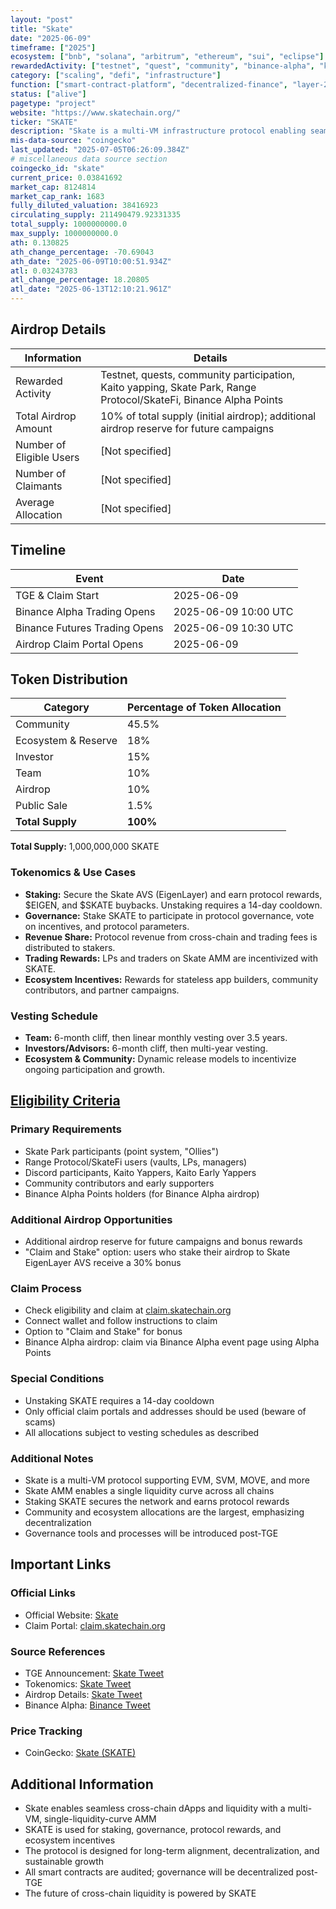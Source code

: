 ```yaml
---
layout: "post"
title: "Skate"
date: "2025-06-09"
timeframe: ["2025"]
ecosystem: ["bnb", "solana", "arbitrum", "ethereum", "sui", "eclipse"]
rewardedActivity: ["testnet", "quest", "community", "binance-alpha", "kaito-yapping"]
category: ["scaling", "defi", "infrastructure"]
function: ["smart-contract-platform", "decentralized-finance", "layer-2", "platform", "governance", "staking"]
status: ["alive"]
pagetype: "project"
website: "https://www.skatechain.org/"
ticker: "SKATE"
description: "Skate is a multi-VM infrastructure protocol enabling seamless cross-chain dApps, with a native AMM, EigenLayer AVS staking, and a unified liquidity layer across EVM and altVM chains."
mis-data-source: "coingecko"
last_updated: "2025-07-05T06:26:09.384Z"
# miscellaneous data source section
coingecko_id: "skate"
current_price: 0.03841692
market_cap: 8124814
market_cap_rank: 1683
fully_diluted_valuation: 38416923
circulating_supply: 211490479.92331335
total_supply: 1000000000.0
max_supply: 1000000000.0
ath: 0.130825
ath_change_percentage: -70.69043
ath_date: "2025-06-09T10:00:51.934Z"
atl: 0.03243783
atl_change_percentage: 18.20805
atl_date: "2025-06-13T12:10:21.961Z"
---
```


## Airdrop Details

| Information              | Details                                                     |
| ------------------------ | ----------------------------------------------------------- |
| Rewarded Activity        | Testnet, quests, community participation, Kaito yapping, Skate Park, Range Protocol/SkateFi, Binance Alpha Points |
| Total Airdrop Amount     | 10% of total supply (initial airdrop); additional airdrop reserve for future campaigns |
| Number of Eligible Users | [Not specified]                                             |
| Number of Claimants      | [Not specified]                                             |
| Average Allocation       | [Not specified]                                             |

## Timeline

| Event               | Date                                           |
| ------------------- | ---------------------------------------------- |
| TGE & Claim Start   | 2025-06-09                                     |
| Binance Alpha Trading Opens | 2025-06-09 10:00 UTC                   |
| Binance Futures Trading Opens| 2025-06-09 10:30 UTC                  |
| Airdrop Claim Portal Opens | 2025-06-09                              |

## Token Distribution

| Category                | Percentage of Token Allocation |
| ----------------------- | ----------------------------- |
| Community               | 45.5%                         |
| Ecosystem & Reserve     | 18%                           |
| Investor                | 15%                           |
| Team                    | 10%                           |
| Airdrop                 | 10%                           |
| Public Sale             | 1.5%                          |
| **Total Supply**        | **100%**                      |

**Total Supply:** 1,000,000,000 SKATE

### Tokenomics & Use Cases
- **Staking:** Secure the Skate AVS (EigenLayer) and earn protocol rewards, $EIGEN, and $SKATE buybacks. Unstaking requires a 14-day cooldown.
- **Governance:** Stake SKATE to participate in protocol governance, vote on incentives, and protocol parameters.
- **Revenue Share:** Protocol revenue from cross-chain and trading fees is distributed to stakers.
- **Trading Rewards:** LPs and traders on Skate AMM are incentivized with SKATE.
- **Ecosystem Incentives:** Rewards for stateless app builders, community contributors, and partner campaigns.

### Vesting Schedule
- **Team:** 6-month cliff, then linear monthly vesting over 3.5 years.
- **Investors/Advisors:** 6-month cliff, then multi-year vesting.
- **Ecosystem & Community:** Dynamic release models to incentivize ongoing participation and growth.

## [Eligibility Criteria](https://x.com/skate_chain/status/1925970127754776864)

### Primary Requirements
- Skate Park participants (point system, "Ollies")
- Range Protocol/SkateFi users (vaults, LPs, managers)
- Discord participants, Kaito Yappers, Kaito Early Yappers
- Community contributors and early supporters
- Binance Alpha Points holders (for Binance Alpha airdrop)

### Additional Airdrop Opportunities
- Additional airdrop reserve for future campaigns and bonus rewards
- "Claim and Stake" option: users who stake their airdrop to Skate EigenLayer AVS receive a 30% bonus

### Claim Process
- Check eligibility and claim at [claim.skatechain.org](https://claim.skatechain.org)
- Connect wallet and follow instructions to claim
- Option to "Claim and Stake" for bonus
- Binance Alpha airdrop: claim via Binance Alpha event page using Alpha Points

### Special Conditions
- Unstaking SKATE requires a 14-day cooldown
- Only official claim portals and addresses should be used (beware of scams)
- All allocations subject to vesting schedules as described

### Additional Notes
- Skate is a multi-VM protocol supporting EVM, SVM, MOVE, and more
- Skate AMM enables a single liquidity curve across all chains
- Staking SKATE secures the network and earns protocol rewards
- Community and ecosystem allocations are the largest, emphasizing decentralization
- Governance tools and processes will be introduced post-TGE

## Important Links

### Official Links
- Official Website: [Skate](https://www.skatechain.org/)
- Claim Portal: [claim.skatechain.org](https://claim.skatechain.org)

### Source References
- TGE Announcement: [Skate Tweet](https://x.com/skate_chain/status/1932058963459338705)
- Tokenomics: [Skate Tweet](https://x.com/SkateFDN/status/1930555302417449171)
- Airdrop Details: [Skate Tweet](https://x.com/SkateFDN/status/1930939249303724494)
- Binance Alpha: [Binance Tweet](https://x.com/binance/status/1930864260823081216)

### Price Tracking
- CoinGecko: [Skate (SKATE)](https://www.coingecko.com/en/coins/skate)

## Additional Information
- Skate enables seamless cross-chain dApps and liquidity with a multi-VM, single-liquidity-curve AMM
- SKATE is used for staking, governance, protocol rewards, and ecosystem incentives
- The protocol is designed for long-term alignment, decentralization, and sustainable growth
- All smart contracts are audited; governance will be decentralized post-TGE
- The future of cross-chain liquidity is powered by SKATE